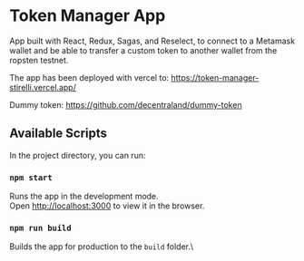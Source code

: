# Token Manager App

App built with React, Redux, Sagas, and Reselect, to connect to a Metamask wallet and be able to transfer a custom token to another wallet from the ropsten testnet.

The app has been deployed with vercel to: https://token-manager-stirelli.vercel.app/

Dummy token: https://github.com/decentraland/dummy-token

## Available Scripts

In the project directory, you can run:

### `npm start`

Runs the app in the development mode.\
Open [http://localhost:3000](http://localhost:3000) to view it in the browser.

### `npm run build`

Builds the app for production to the `build` folder.\
